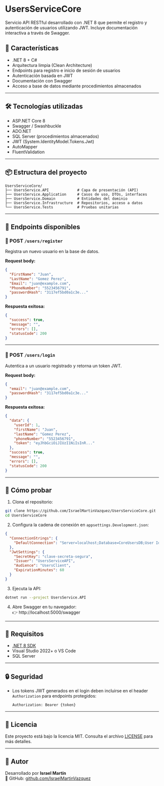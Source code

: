 # UsersServiceCore

Servicio API RESTful desarrollado con .NET 8 que permite el registro y autenticación de usuarios utilizando JWT. Incluye documentación interactiva a través de Swagger.

## 🚀 Características

- .NET 8 + C#
- Arquitectura limpia (Clean Architecture)
- Endpoints para registro e inicio de sesión de usuarios
- Autenticación basada en JWT
- Documentación con Swagger
- Acceso a base de datos mediante procedimientos almacenados

---

## 🛠️ Tecnologías utilizadas

- ASP.NET Core 8
- Swagger / Swashbuckle
- ADO.NET
- SQL Server (procedimientos almacenados)
- JWT (System.IdentityModel.Tokens.Jwt)
- AutoMapper
- FluentValidation

---

## 📦 Estructura del proyecto

```plaintext
UsersServiceCore/
├── UsersService.API             # Capa de presentación (API)
├── UsersService.Application     # Casos de uso, DTOs, interfaces
├── UsersService.Domain          # Entidades del dominio
├── UsersService.Infrastructure  # Repositorios, acceso a datos
└── UsersService.Tests           # Pruebas unitarias
```

---

## 📌 Endpoints disponibles

### 🔐 POST `/users/register`

Registra un nuevo usuario en la base de datos.

**Request body:**
```json
{
  "FirstName": "Juan",
  "LastName": "Gomez Perez",
  "Email": "juan@example.com",
  "PhoneNumber": "5523456791",
  "passwordHash": "3117ef5bd0a1c3e..."
}
```

**Respuesta exitosa:**
```json
{
  "success": true,
  "message": "",
  "errors": [],
  "statusCode": 200
}
```

---

### 🔐 POST `/users/login`

Autentica a un usuario registrado y retorna un token JWT.

**Request body:**
```json
{
  "email": "juan@example.com",
  "passwordHash": "3117ef5bd0a1c3e..."
}
```

**Respuesta exitosa:**
```json
{
  "data": {
    "userId": 1,
    "firstName": "Juan",
    "lastName": "Gomez Perez",
    "phoneNumber": "5523456791",
    "token": "eyJhbGciOiJIUzI1NiIsInR..."
  },
  "success": true,
  "message": "",
  "errors": [],
  "statusCode": 200
}
```

---

## 🧪 Cómo probar

1. Clona el repositorio:

```bash
git clone https://github.com/IsraelMartinVazquez/UsersServiceCore.git
cd UsersServiceCore
```

2. Configura la cadena de conexión en `appsettings.Development.json`:

```json
{
  "ConnectionStrings": {
    "DefaultConnection": "Server=localhost;Database=CoreUsersDB;User Id=sa;Password=pass;TrustServerCertificate=true;"
  },
  "JwtSettings": {
    "SecretKey": "clave-secreta-segura",
    "Issuer": "UsersServiceAPI",
    "Audience": "UsersClient",
    "ExpirationMinutes": 60
  }
}
```

3. Ejecuta la API:

```bash
dotnet run --project UsersService.API
```

4. Abre Swagger en tu navegador:  
   👉 http://localhost:5000/swagger

---

## 🧰 Requisitos

- [.NET 8 SDK](https://dotnet.microsoft.com/en-us/download/dotnet/8.0)
- Visual Studio 2022+ o VS Code
- SQL Server

---

## 🔒 Seguridad

- Los tokens JWT generados en el login deben incluirse en el header `Authorization` para endpoints protegidos:
  ```
  Authorization: Bearer {token}
  ```

---

## 📄 Licencia

Este proyecto está bajo la licencia MIT. Consulta el archivo [LICENSE](LICENSE) para más detalles.

---

## 🙋 Autor

Desarrollado por **Israel Martín**  
🔗 GitHub: [github.com/IsraelMartinVazquez](https://github.com/IsraelMartinVazquez)
